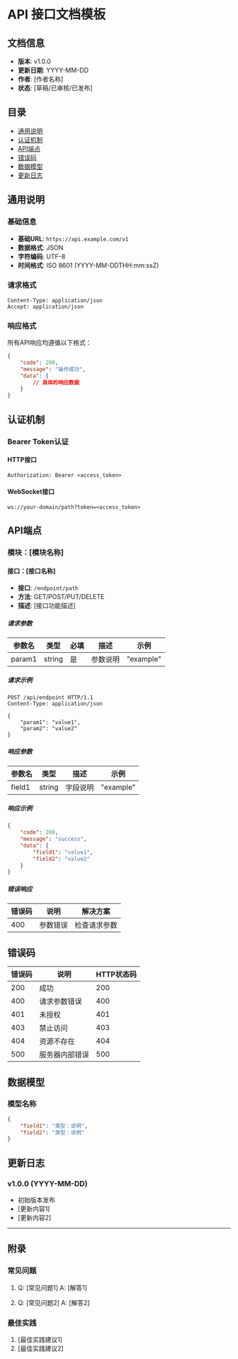 # API 接口文档模板

## 文档信息

- **版本**: v1.0.0
- **更新日期**: YYYY-MM-DD
- **作者**: [作者名称]
- **状态**: [草稿/已审核/已发布]

## 目录

- [通用说明](接口说明.md#通用说明)
- [认证机制](接口说明.md#认证机制)
- [API端点](接口说明.md#api端点)
- [错误码](接口说明.md#错误码)
- [数据模型](接口说明.md#数据模型)
- [更新日志](接口说明.md#更新日志)

## 通用说明

### 基础信息

- **基础URL**: `https://api.example.com/v1`
- **数据格式**: JSON
- **字符编码**: UTF-8
- **时间格式**: ISO 8601 (YYYY-MM-DDTHH:mm:ssZ)

### 请求格式

```http
Content-Type: application/json
Accept: application/json
```

### 响应格式

所有API响应均遵循以下格式：

```json
{
    "code": 200,
    "message": "操作成功",
    "data": {
        // 具体的响应数据
    }
}
```

## 认证机制

### Bearer Token认证

#### HTTP接口
```http
Authorization: Bearer <access_token>
```

#### WebSocket接口
```
ws://your-domain/path?token=<access_token>
```

## API端点

### 模块：[模块名称]

#### 接口：[接口名称]

- **接口**: `/endpoint/path`
- **方法**: GET/POST/PUT/DELETE
- **描述**: [接口功能描述]

##### 请求参数

| 参数名 | 类型 | 必填 | 描述 | 示例 |
|--------|------|------|------|------|
| param1 | string | 是 | 参数说明 | "example" |

##### 请求示例

```http
POST /api/endpoint HTTP/1.1
Content-Type: application/json

{
    "param1": "value1",
    "param2": "value2"
}
```

##### 响应参数

| 参数名 | 类型 | 描述 | 示例 |
|--------|------|------|------|
| field1 | string | 字段说明 | "example" |

##### 响应示例

```json
{
    "code": 200,
    "message": "success",
    "data": {
        "field1": "value1",
        "field2": "value2"
    }
}
```

##### 错误响应

| 错误码 | 说明 | 解决方案 |
|--------|------|----------|
| 400 | 参数错误 | 检查请求参数 |

## 错误码

| 错误码 | 说明 | HTTP状态码 |
|--------|------|------------|
| 200 | 成功 | 200 |
| 400 | 请求参数错误 | 400 |
| 401 | 未授权 | 401 |
| 403 | 禁止访问 | 403 |
| 404 | 资源不存在 | 404 |
| 500 | 服务器内部错误 | 500 |

## 数据模型

### 模型名称

```json
{
    "field1": "类型：说明",
    "field2": "类型：说明"
}
```

## 更新日志

### v1.0.0 (YYYY-MM-DD)
- 初始版本发布
- [更新内容1]
- [更新内容2]

---

## 附录

### 常见问题

1. Q: [常见问题1]
   A: [解答1]

2. Q: [常见问题2]
   A: [解答2]

### 最佳实践

1. [最佳实践建议1]
2. [最佳实践建议2] 